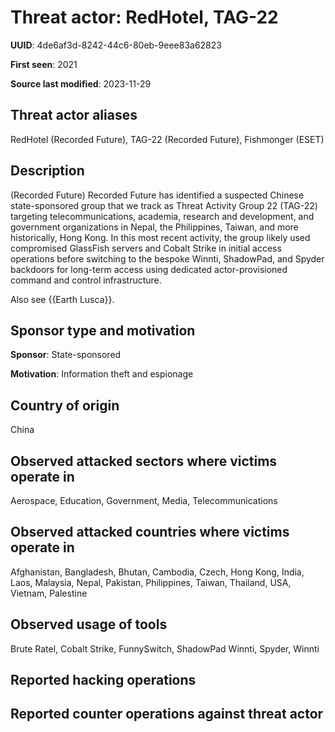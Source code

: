 # Threat actor: RedHotel, TAG-22

**UUID**: 4de6af3d-8242-44c6-80eb-9eee83a62823

**First seen**: 2021

**Source last modified**: 2023-11-29

## Threat actor aliases

RedHotel (Recorded Future), TAG-22 (Recorded Future), Fishmonger (ESET)

## Description

(Recorded Future) Recorded Future has identified a suspected Chinese state-sponsored group that we track as Threat Activity Group 22 (TAG-22) targeting telecommunications, academia, research and development, and government organizations in Nepal, the Philippines, Taiwan, and more historically, Hong Kong. In this most recent activity, the group likely used compromised GlassFish servers and Cobalt Strike in initial access operations before switching to the bespoke Winnti, ShadowPad, and Spyder backdoors for long-term access using dedicated actor-provisioned command and control infrastructure.

Also see {{Earth Lusca}}.

## Sponsor type and motivation

**Sponsor**: State-sponsored

**Motivation**: Information theft and espionage


## Country of origin

China

## Observed attacked sectors where victims operate in

Aerospace, Education, Government, Media, Telecommunications

## Observed attacked countries where victims operate in

Afghanistan, Bangladesh, Bhutan, Cambodia, Czech, Hong Kong, India, Laos, Malaysia, Nepal, Pakistan, Philippines, Taiwan, Thailand, USA, Vietnam, Palestine

## Observed usage of tools

Brute Ratel, Cobalt Strike, FunnySwitch, ShadowPad Winnti, Spyder, Winnti

## Reported hacking operations



## Reported counter operations against threat actor





